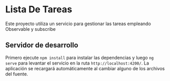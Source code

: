 # Lista De Tareas

Este proyecto utiliza un servicio para gestionar las tareas empleando Observable y subscribe 

## Servidor de desarrollo

Primero ejecute `npm install` para instalar las dependencias y luego `ng serve` para levantar el servicio en la ruta `http://localhost:4200/`. 
La aplicación se recargará automáticamente al cambiar alguno de los archivos del fuente.
